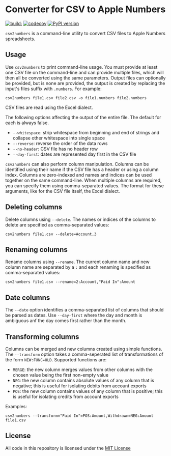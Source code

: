 # Converter for CSV to Apple Numbers

[![build:](https://github.com/masaccio/csv2numbers/actions/workflows/run-all-tests.yml/badge.svg)](https://github.com/masaccio/csv2numbers/actions/workflows/run-all-tests.yml)
[![codecov](https://codecov.io/gh/masaccio/csv2numbers/branch/main/graph/badge.svg?token=EKIUFGT05E)](https://codecov.io/gh/masaccio/csv2numbers)
[![PyPI version](https://badge.fury.io/py/csv2numbers.svg)](https://badge.fury.io/py/csv2numbers)

`csv2numbers` is a command-line utility to convert CSV files to Apple Numbers spreadsheets.

## Usage

Use `csv2numbers` to print command-line usage. You must provide at least one CSV file on the command-line and can provide multiple files, which will then all be converted using the same parameters. Output files can optionally be provided, but is none are provided, the output is created by replacing the input's files suffix with `.numbers`. For example:

``` text
csv2numbers file1.csv file2.csv -o file1.numbers file2.numbers
```

CSV files are read using the Excel dialect.

The following options affecting the output of the entire file. The default for each is always false.

* `--whitespace`: strip whitespace from beginning and end of strings and collapse other whitespace into single space
* `--reverse`: reverse the order of the data rows
* `--no-header`: CSV file has no header row
* `--day-first`: dates are represented day first in the CSV file

`csv2numbers` can also perform column manipulation. Columns can be identified using their name if the CSV file has a header or using a column index. Columns are zero-indexed and names and indices can be used together on the same command-line. When multiple columns are required, you can specify them using comma-separated values. The format for these arguments, like for the CSV file itself, the Excel dialect.


## Deleting columns

Delete columns using `--delete`. The names or indices of the columns to delete are specified as comma-separated values:

``` text
csv2numbers file1.csv --delete=Account,3
```

## Renaming columns

Rename columns using `--rename`. The current column name and new column name are separated by a `:` and each renaming is specified as comma-separated values:

``` text
csv2numbers file1.csv --rename=2:Account,"Paid In":Amount
```

## Date columns

The `--date` option identifies a comma-separated list of columns that should be parsed as dates. Use `--day-first` where the day and month is ambiguous anf the day comes first rather than the month.

## Transforming columns

Columns can be merged and new columns created using simple functions. The `--transform` option takes a comma-seperated list of transformations of the form `NEW:FUNC=OLD`. Supported functions are:

* `MERGE`: the new column merges values from other columns with the chosen value being the first non-empty value
* `NEG`: the new column contains absolute values of any column that is negative; this is useful for isolating debits from account exports
* `POS`: the new column contains values of any column that is positive; this is useful for isolating credits from account exports

Examples:

``` text
csv2numbers --transform="Paid In"=POS:Amount,Withdrawn=NEG:Amount file1.csv
```

## License

All code in this repository is licensed under the [MIT License](https://github.com/masaccio/csv2numbers/blob/master/LICENSE.rst)
